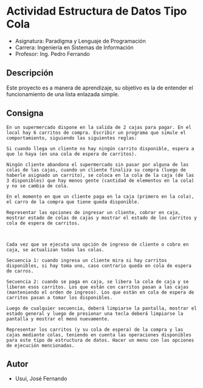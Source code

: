 # Actividad Estructura de Datos Tipo Cola

- Asignatura: Paradigma y Lenguaje de Programación
- Carrera: Ingeniería en Sistemas de Información
- Profesor: Ing. Pedro Ferrando

## Descripción
Este proyecto es a manera de aprendizaje, su objetivo es la de entender el funcionamiento de una lista enlazada simple.

## Consigna

```
En un supermercado dispone en la salida de 2 cajas para pagar. En el local hay 6 carritos de compra. Escribir un programa que simule el comportamiento, siguiendo las siguientes reglas:

Si cuando llega un cliente no hay ningún carrito disponible, espera a que lo haya (en una cola de espera de carritos).

Ningún cliente abandona el supermercado sin pasar por alguna de las colas de las cajas, cuando un cliente finaliza su compra (luego de haberle asignado un carrito), se coloca en la cola de la caja (de las 3 disponibles) que hay menos gente (cantidad de elementos en la cola) y no se cambia de cola.

En el momento en que un cliente paga en la caja (primero en la cola), el carro de la compra que tiene queda disponible.

Representar las opciones de ingresar un cliente, cobrar en caja, mostrar estado de colas de cajas y mostrar el estado de los carritos y cola de espera de carritos. 

 

Cada vez que se ejecuta una opción de ingreso de cliente o cobro en caja, se actualizan todas las colas.

Secuencia 1: cuando ingresa un cliente mira si hay carritos disponibles, si hay toma uno, caso contrario queda en cola de espera de carros.

Secuencia 2: cuando se paga en caja, se libera la cola de caja y se liberan esos carritos. Los que están con carritos pasan a las cajas (manteniendo el orden de ingreso). Los que están en cola de espera de carritos pasan a tomar los disponibles.

Luego de cualquier secuencia, deberá limpiarse la pantalla, mostrar el estado general y luego de presionar una tecla deberá limpiarse la pantalla y mostrar el menú nuevamente.

Representar los carritos (y su cola de espera) de la compra y las cajas mediante colas, teniendo en cuenta las operaciones disponibles para este tipo de estructura de datos. Hacer un menu con las opciones de ejecución mencionadas.
```

## Autor
- Usui, José Fernando